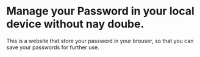 # Manage your Password in your local device without nay doube.

This is a website that store your password in your brouser, so that you can save your passwords for further use.


